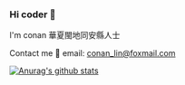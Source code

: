### Hi coder 👋
I'm conan 華夏閩地同安縣人士

Contact me 📱
email: conan_lin@foxmail.com


[![Anurag's github stats](https://github-readme-stats.vercel.app/api?username=conanl5566)](https://github.com/anuraghazra/github-readme-stats)

